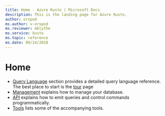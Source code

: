 ```yaml
---
title: Home - Azure Kusto | Microsoft Docs
description: This is the landing page for Azure Kusto.
author: orspod
ms.author: v-orspod
ms.reviewer: mblythe
ms.service: kusto
ms.topic: reference
ms.date: 09/24/2018
---
```

# Home
* [Query Language](./query/index.md) section provides a detailed query language reference. The best place to start is the [tour](./query/tutorial.md) page
* [Management](./management/index.md) explains how to manage your database.
* [API](./api/index.md) explains how to emit queries and control commands programmatically.
* [Tools](./tools/index.md) lists some of the accompanying tools.
